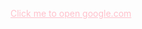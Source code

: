 <style>
	a {
		/* change this style to yellow */
		color: pink;
	}
</style>
  <a href="https://google.com" target="_blank">Click me to open google.com</a>
